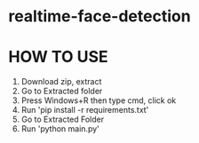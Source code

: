 # realtime-face-detection

# HOW TO USE

1. Download zip, extract
2. Go to Extracted folder
3. Press Windows+R then type cmd, click ok
4. Run 'pip install -r requirements.txt' 
5. Go to Extracted Folder
6. Run 'python main.py'
